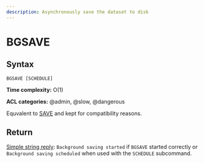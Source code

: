 ```yaml
---
description: Asynchronously save the dataset to disk
---
```


# BGSAVE

## Syntax

    BGSAVE [SCHEDULE]

**Time complexity:** O(1)

**ACL categories:** @admin, @slow, @dangerous

Equvalent to [SAVE](../server-management/save) and kept for compatibility reasons.


[tp]: https://redis.io/topics/persistence

## Return

[Simple string reply](https://redis.io/docs/reference/protocol-spec/#simple-strings): `Background saving started` if `BGSAVE` started correctly or `Background saving scheduled` when used with the `SCHEDULE` subcommand. 
